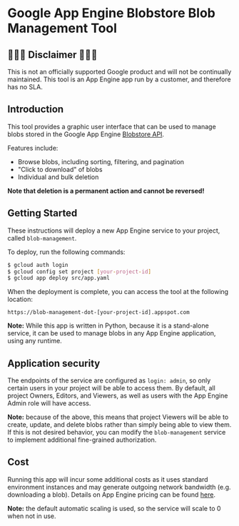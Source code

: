 # Google App Engine Blobstore Blob Management Tool

## 🚨🚨🚨 Disclaimer 🚨🚨🚨
This is not an officially supported Google product and will not be
continually maintained. This tool is an App Engine app run by a
customer, and therefore has no SLA.

## Introduction
This tool provides a graphic user interface that can be used to manage
blobs stored in the Google App Engine
[Blobstore API](https://cloud.google.com/appengine/docs/standard/python/blobstore/).

Features include:

 - Browse blobs, including sorting, filtering, and pagination
 - "Click to download" of blobs
 - Individual and bulk deletion

**Note that deletion is a permanent action and cannot be reversed!**

## Getting Started

These instructions will deploy a new App Engine service to your project,
called `blob-management`.

To deploy, run the following commands:

```bash
$ gcloud auth login
$ gcloud config set project [your-project-id]
$ gcloud app deploy src/app.yaml
```

When the deployment is complete, you can access the tool at the following
location:

```
https://blob-management-dot-[your-project-id].appspot.com
```

**Note:** While this app is written in Python, because it is a stand-alone service,
it can be used to manage blobs in any App Engine application, using any runtime.

## Application security

The endpoints of the service are configured as `login: admin`, so only certain
users in your project will be able to access them. By default, all project
Owners, Editors, and Viewers, as well as users with the App Engine Admin role
will have access.

**Note:** because of the above, this means that project Viewers will be able to
create, update, and delete blobs rather than simply being able to view them. If this
is not desired behavior, you can modify the `blob-management` service to implement
additional fine-grained authorization.

## Cost

Running this app will incur some additional costs as it uses standard environment instances
and may generate outgoing network bandwidth (e.g. downloading a blob). Details on App Engine
pricing can be found [here](https://cloud.google.com/appengine/pricing). 

**Note:** the default automatic scaling is used, so the service will scale to 0 when not in use.


